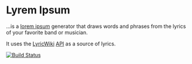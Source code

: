 Lyrem Ipsum
===========

...is a [lorem ipsum](http://en.wikipedia.org/wiki/Lorem_ipsum "Wikipedia: 'lorem ipsum'") generator that draws words and phrases from the lyrics of your favorite band or musician.

It uses the [LyricWiki](http://lyrics.wikia.com/Lyrics_Wiki "LyricWiki") [API](http://api.wikia.com/wiki/LyricWiki_API "LyricWiki's API") as a source of lyrics.

[![Build Status](https://travis-ci.org/alxndr/lyrem-ipsum.png)](https://travis-ci.org/alxndr/lyrem-ipsum)


